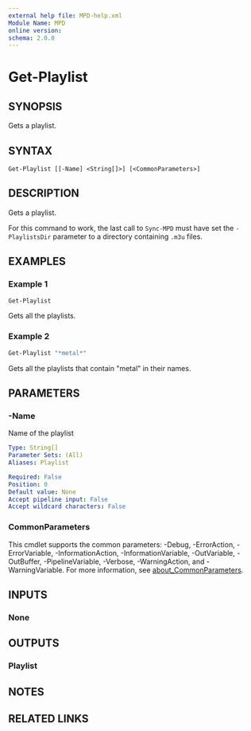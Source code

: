 ```yaml
---
external help file: MPD-help.xml
Module Name: MPD
online version:
schema: 2.0.0
---
```


# Get-Playlist

## SYNOPSIS
Gets a playlist.

## SYNTAX

```
Get-Playlist [[-Name] <String[]>] [<CommonParameters>]
```

## DESCRIPTION
Gets a playlist.

For this command to work, the last call to `Sync-MPD` must have set the `-PlaylistsDir` parameter to a directory containing `.m3u` files.

## EXAMPLES

### Example 1
```powershell
Get-Playlist
```

Gets all the playlists.

### Example 2
```powershell
Get-Playlist "*metal*"
```

Gets all the playlists that contain "metal" in their names.

## PARAMETERS

### -Name
Name of the playlist

```yaml
Type: String[]
Parameter Sets: (All)
Aliases: Playlist

Required: False
Position: 0
Default value: None
Accept pipeline input: False
Accept wildcard characters: False
```

### CommonParameters
This cmdlet supports the common parameters: -Debug, -ErrorAction, -ErrorVariable, -InformationAction, -InformationVariable, -OutVariable, -OutBuffer, -PipelineVariable, -Verbose, -WarningAction, and -WarningVariable. For more information, see [about_CommonParameters](http://go.microsoft.com/fwlink/?LinkID=113216).

## INPUTS

### None

## OUTPUTS

### Playlist

## NOTES

## RELATED LINKS
